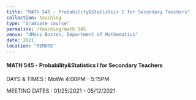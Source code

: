 ```yaml
---
title: "MATH 545 - Probability&Statistics I for Secondary Teachers"
collection: teaching
type: "Graduate course"
permalink: /teaching/math 545
venue: "UMass Boston, Department of Mathematics"
date: 2021
location: "REMOTE"
---
```




#### MATH 545 - Probability&Statistics I for Secondary Teachers

DAYS & TIMES : MoWe 4:00PM - 5:15PM

MEETING DATES : 01/25/2021 - 05/12/2021

